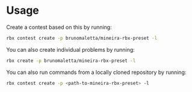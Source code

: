 # Usage

Create a contest based on this by running:

```sh
rbx contest create -p brunomaletta/mineira-rbx-preset -l
```

You can also create individual problems by running:

```sh
rbx create -p brunomaletta/mineira-rbx-preset -l
```

You can also run commands from a locally cloned repository by running:

```sh
rbx contest create -p <path-to-mineira-rbx-preset> -l
```

